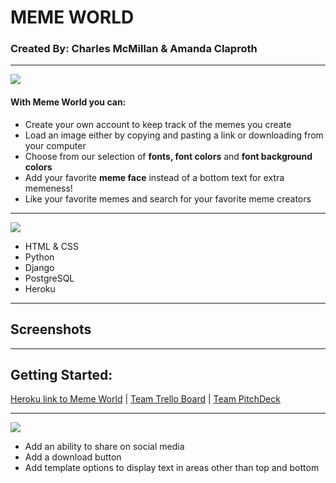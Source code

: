 # MEME WORLD 
### Created By: Charles McMillan & Amanda Claproth 

---


![](https://i.imgur.com/4GDVUfA.png?1)


#### With Meme World you can:

- Create your own account to keep track of the memes you create
- Load an image either by copying and pasting a link or downloading from your computer
- Choose from our selection of **fonts, font colors** and **font background colors**
- Add your favorite **meme face** instead of a bottom text for extra memeness!
- Like your favorite memes and search for your favorite meme creators


---


![](https://i.imgur.com/ANd5lE8.png?1)

- HTML & CSS
- Python
- Django
- PostgreSQL
- Heroku


---


## Screenshots


---


## Getting Started:

[Heroku link to Meme World](https://memeworld-project3.herokuapp.com/) | [Team Trello Board](https://trello.com/b/V8SiL3yL/memeworld) | [Team PitchDeck](https://docs.google.com/presentation/d/1Kpse2vNILayfG3pbA6IXuOw0GMNGYtLxY0ukM4q1BLY/edit)


---


![](https://i.imgur.com/FIQW2Xs.png?1)

- Add an ability to share on social media 
- Add a download button
- Add template options to display text in areas other than top and bottom
